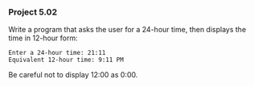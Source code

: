 ### Project 5.02
Write a program that asks the user for a 24-hour time, then displays the time in
12-hour form:

```
Enter a 24-hour time: 21:11
Equivalent 12-hour time: 9:11 PM
```

Be careful not to display 12:00 as 0:00.
